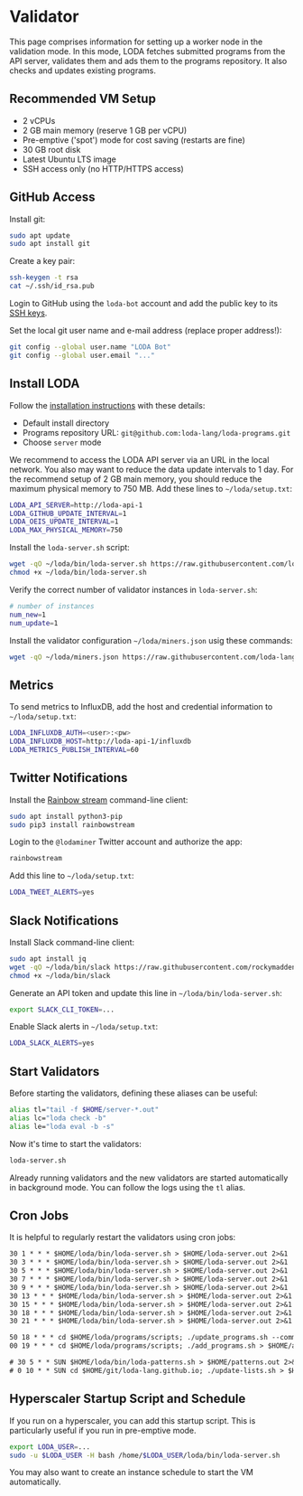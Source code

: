 # Validator

This page comprises information for setting up a worker node in the validation mode.
In this mode, LODA fetches submitted programs from the API server, validates them
and ads them to the programs repository. It also checks and updates existing programs.

## Recommended VM Setup

* 2 vCPUs
* 2 GB main memory (reserve 1 GB per vCPU)
* Pre-emptive ('spot') mode for cost saving (restarts are fine)
* 30 GB root disk
* Latest Ubuntu LTS image
* SSH access only (no HTTP/HTTPS access)

## GitHub Access

Install git:

```bash
sudo apt update
sudo apt install git
```

Create a key pair:

```bash
ssh-keygen -t rsa
cat ~/.ssh/id_rsa.pub
```

Login to GitHub using the `loda-bot` account and add the public key to its [SSH keys](https://github.com/settings/keys).

Set the local git user name and e-mail address (replace proper address!):

```bash
git config --global user.name "LODA Bot"
git config --global user.email "..."
```

## Install LODA

Follow the [installation instructions](https://loda-lang.org/install/) with these details:

* Default install directory
* Programs repository URL:
 `git@github.com:loda-lang/loda-programs.git`
* Choose `server` mode

We recommend to access the LODA API server via an URL in the local network. You also may want to reduce the data update intervals to 1 day.
For the recommend setup of 2 GB main memory, you
should reduce the maximum physical memory to 750 MB.
Add these lines to `~/loda/setup.txt`:

```bash
LODA_API_SERVER=http://loda-api-1
LODA_GITHUB_UPDATE_INTERVAL=1
LODA_OEIS_UPDATE_INTERVAL=1
LODA_MAX_PHYSICAL_MEMORY=750
```

Install the `loda-server.sh` script:

```bash
wget -qO ~/loda/bin/loda-server.sh https://raw.githubusercontent.com/loda-lang/loda-cpp/master/server/loda-server.sh
chmod +x ~/loda/bin/loda-server.sh
```

Verify the correct number of validator instances in `loda-server.sh`:

```bash
# number of instances
num_new=1
num_update=1
```

Install the validator configuration `~/loda/miners.json` usig these commands:

```bash
wget -qO ~/loda/miners.json https://raw.githubusercontent.com/loda-lang/loda-cpp/master/server/miners.json
```

## Metrics

To send metrics to InfluxDB, add the host and credential information to `~/loda/setup.txt`:

```bash
LODA_INFLUXDB_AUTH=<user>:<pw>
LODA_INFLUXDB_HOST=http://loda-api-1/influxdb
LODA_METRICS_PUBLISH_INTERVAL=60
```

## Twitter Notifications

Install the [Rainbow stream](https://github.com/orakaro/rainbowstream) command-line client:

```bash
sudo apt install python3-pip
sudo pip3 install rainbowstream
```

Login to the `@lodaminer` Twitter account and authorize the app:

```bash
rainbowstream
```

Add this line to `~/loda/setup.txt`:

```bash
LODA_TWEET_ALERTS=yes
```

## Slack Notifications

Install Slack command-line client:

```bash
sudo apt install jq
wget -qO ~/loda/bin/slack https://raw.githubusercontent.com/rockymadden/slack-cli/master/src/slack
chmod +x ~/loda/bin/slack
```

Generate an API token and update this line in `~/loda/bin/loda-server.sh`:

```bash
export SLACK_CLI_TOKEN=...
```

Enable Slack alerts in `~/loda/setup.txt`:

```bash
LODA_SLACK_ALERTS=yes
```

## Start Validators

Before starting the validators, defining these aliases can be useful:

```bash
alias tl="tail -f $HOME/server-*.out"
alias lc="loda check -b"
alias le="loda eval -b -s"
```

Now it's time to start the validators:

```bash
loda-server.sh
```

Already running validators and the new validators are started automatically in background mode.
You can follow the logs using the `tl` alias.

## Cron Jobs

It is helpful to regularly restart the validators using cron jobs:

```txt
30 1 * * * $HOME/loda/bin/loda-server.sh > $HOME/loda-server.out 2>&1
30 3 * * * $HOME/loda/bin/loda-server.sh > $HOME/loda-server.out 2>&1
30 5 * * * $HOME/loda/bin/loda-server.sh > $HOME/loda-server.out 2>&1
30 7 * * * $HOME/loda/bin/loda-server.sh > $HOME/loda-server.out 2>&1
30 9 * * * $HOME/loda/bin/loda-server.sh > $HOME/loda-server.out 2>&1
30 13 * * * $HOME/loda/bin/loda-server.sh > $HOME/loda-server.out 2>&1
30 15 * * * $HOME/loda/bin/loda-server.sh > $HOME/loda-server.out 2>&1
30 18 * * * $HOME/loda/bin/loda-server.sh > $HOME/loda-server.out 2>&1
30 21 * * * $HOME/loda/bin/loda-server.sh > $HOME/loda-server.out 2>&1

50 18 * * * cd $HOME/loda/programs/scripts; ./update_programs.sh --commit-staged > $HOME/update_programs.out 2>&1
00 19 * * * cd $HOME/loda/programs/scripts; ./add_programs.sh > $HOME/add_programs.out 2>&1

# 30 5 * * SUN $HOME/loda/bin/loda-patterns.sh > $HOME/patterns.out 2>&1
# 0 10 * * SUN cd $HOME/git/loda-lang.github.io; ./update-lists.sh > $HOME/lists.out 2>&1
```

## Hyperscaler Startup Script and Schedule

If you run on a hyperscaler, you can add this startup script. This is particularly useful if you run in pre-emptive mode.

```bash
export LODA_USER=...
sudo -u $LODA_USER -H bash /home/$LODA_USER/loda/bin/loda-server.sh
```

You may also want to create an instance schedule to start the VM automatically.
